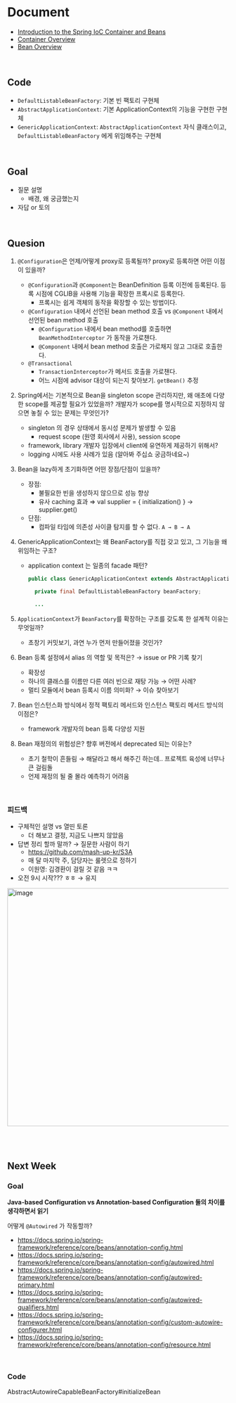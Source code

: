 # Document

- [Introduction to the Spring IoC Container and Beans](https://docs.spring.io/spring-framework/reference/core/beans/introduction.html)
- [Container Overview](https://docs.spring.io/spring-framework/reference/core/beans/basics.html)
- [Bean Overview](https://docs.spring.io/spring-framework/reference/core/beans/definition.html)

<br/>

## Code
- `DefaultListableBeanFactory`: 기본 빈 팩토리 구현체
- `AbstractApplicationContext`: 기본 ApplicationContext의 기능을 구현한 구현체 
- `GenericApplicationContext`: `AbstractApplicationContext` 자식 클래스이고, `DefaultListableBeanFactory` 에게 위임해주는 구현체

<br/>

## Goal

- 질문 설명
    - 배경, 왜 궁금했는지
- 자답 or 토의

<br/>

## Quesion

1. `@Configuration`은 언제/어떻게 proxy로 등록될까? proxy로 등록하면 어떤 이점이 있을까?
   - `@Configuration`과 `@Component`는 BeanDefinition 등록 이전에 등록된다. 등록 시점에 CGLIB을 사용해 기능을 확장한 프록시로 등록한다.
       - 프록시는 쉽게 객체의 동작을 확장할 수 있는 방법이다.
   - `@Configuration` 내에서 선언된 bean method 호출 vs `@Component` 내에서 선언된 bean method 호출
     - `@Configuration` 내에서 bean method를 호출하면 `BeanMethodInterceptor` 가 동작을 가로챈다. 
     - `@Component` 내에서 bean method 호출은 가로채지 않고 그대로 호출한다.
   - `@Transactional` 
     - `TransactionInterceptor`가 메서드 호출을 가로챈다. 
     - 어느 시점에 advisor 대상이 되는지 찾아보기. `getBean()` 추정
    

2. Spring에서는 기본적으로 Bean을 singleton scope 관리하지만, 왜 애초에 다양한 scope를 제공할 필요가 있었을까? 개발자가 scope를 명시적으로 지정하지 않으면 놓칠 수 있는 문제는 무엇인가?
   - singleton 의 경우 상태에서 동시성 문제가 발생할 수 있음
     - request scope (원영 회사에서 사용), session scope
   - framework, library 개발자 입장에서 client에 유연하게 제공하기 위해서?
   - logging 시에도 사용 사례가 있음 (알아봐 주십쇼 궁금하네요~)
  

3. Bean을 lazy하게 초기화하면 어떤 장점/단점이 있을까?
   - 장점: 
     - 불필요한 빈을 생성하지 않으므로 성능 향상
     - 유사 caching 효과 ⇒ val supplier = { initialization() } → supplier.get()
   - 단점:
     - 컴파일 타임에 의존성 사이클 탐지를 할 수 없다. `A → B → A`
    

4. GenericApplicationContext는 왜 BeanFactory를 직접 갖고 있고, 그 기능을 왜 위임하는 구조?
   - application context 는 일종의 facade 패턴?
      ```java
      public class GenericApplicationContext extends AbstractApplicationContext implements BeanDefinitionRegistry {

        private final DefaultListableBeanFactory beanFactory;

        ...
      ```

5. `ApplicationContext`가 `BeanFactory`를 확장하는 구조를 갖도록 한 설계적 이유는 무엇일까? 
    - 초창기 커밋보기, 과연 누가 먼저 만들어졌을 것인가?
  

6. Bean 등록 설정에서 alias 의 역할 및 목적은? → issue or PR 기록 찾기
   - 확장성
   - 하나의 클래스를 이름만 다른 여러 빈으로 재탕 가능 → 어떤 사례?
   - 멀티 모듈에서 bean 등록시 이름 의미화? → 이슈 찾아보기
  

7. Bean 인스턴스화 방식에서 정적 팩토리 메서드와 인스턴스 팩토리 메서드 방식의 이점은?
   - framework 개발자의 bean 등록 다양성 지원
  

8. Bean 재정의의 위험성은? 향후 버전에서 deprecated 되는 이유는?
   - 초기 철학이 흔들림 → 해달라고 해서 해주긴 하는데.. 프로젝트 육성에 너무나 큰 걸림돌
   - 언제 재정의 될 줄 몰라 예측하기 어려움

<br/>

### 피드백

- 구체적인 설명 vs 열띤 토론
    - 더 해보고 결정, 지금도 나쁘지 않았음
- 답변 정리 할까 말까? → 질문한 사람이 하기
    - https://github.com/mash-up-kr/S3A
    - 매 달 마지막 주, 담당자는 룰렛으로 정하기
    - 이원영: 김경환이 걸릴 것 같음 ㅋㅋ
- 오전 9시 시작??? ㅎㅎ → 유지

<img width="541" alt="image" src="https://github.com/user-attachments/assets/68bc270c-a007-4f59-af4e-0fdbd241a564" />


<br/><br/>

## Next Week

### Goal

**Java-based Configuration vs Annotation-based Configuration 둘의 차이를 생각하면서 읽기**

어떻게 `@Autowired` 가 작동할까?

- https://docs.spring.io/spring-framework/reference/core/beans/annotation-config.html
- https://docs.spring.io/spring-framework/reference/core/beans/annotation-config/autowired.html
- https://docs.spring.io/spring-framework/reference/core/beans/annotation-config/autowired-primary.html
- https://docs.spring.io/spring-framework/reference/core/beans/annotation-config/autowired-qualifiers.html
- https://docs.spring.io/spring-framework/reference/core/beans/annotation-config/custom-autowire-configurer.html
- https://docs.spring.io/spring-framework/reference/core/beans/annotation-config/resource.html

<br/>

### Code
AbstractAutowireCapableBeanFactory#initializeBean
